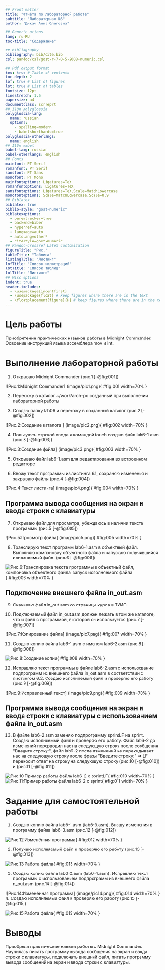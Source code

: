 ```yaml
---
## Front matter
title: "Отчёта по лабораторной работе"
subtitle: "Лабораторная №6"
author: "Дикач Анна Олеговна"

## Generic otions
lang: ru-RU
toc-title: "Содержание"

## Bibliography
bibliography: bib/cite.bib
csl: pandoc/csl/gost-r-7-0-5-2008-numeric.csl

## Pdf output format
toc: true # Table of contents
toc-depth: 2
lof: true # List of figures
lot: true # List of tables
fontsize: 12pt
linestretch: 1.5
papersize: a4
documentclass: scrreprt
## I18n polyglossia
polyglossia-lang:
  name: russian
  options:
	- spelling=modern
	- babelshorthands=true
polyglossia-otherlangs:
  name: english
## I18n babel
babel-lang: russian
babel-otherlangs: english
## Fonts
mainfont: PT Serif
romanfont: PT Serif
sansfont: PT Sans
monofont: PT Mono
mainfontoptions: Ligatures=TeX
romanfontoptions: Ligatures=TeX
sansfontoptions: Ligatures=TeX,Scale=MatchLowercase
monofontoptions: Scale=MatchLowercase,Scale=0.9
## Biblatex
biblatex: true
biblio-style: "gost-numeric"
biblatexoptions:
  - parentracker=true
  - backend=biber
  - hyperref=auto
  - language=auto
  - autolang=other*
  - citestyle=gost-numeric
## Pandoc-crossref LaTeX customization
figureTitle: "Рис."
tableTitle: "Таблица"
listingTitle: "Листинг"
lofTitle: "Список иллюстраций"
lotTitle: "Список таблиц"
lolTitle: "Листинги"
## Misc options
indent: true
header-includes:
  - \usepackage{indentfirst}
  - \usepackage{float} # keep figures where there are in the text
  - \floatplacement{figure}{H} # keep figures where there are in the text
---
```


# Цель работы
Приобретение практических навыков работы в Midnight Commander. Освоение инструкций языка ассемблера mov и int.


# Выполнение лабораторной работы

1. Открываю Midnight Commander  (рис.1 [-@fig:001])

![Рис.1:Midnight Commander] (image/pic1.png){ #fig:001 width=70% }

2. Перехожу в каталог ~/work/arch-pc созданный при выполнении лабораторной работы

3. Создаю папку lab06 и перехожу в созданный каталог (рис.2 [-@fig:002])

![Рис.2:Создание каталога ] (image/pic2.png){ #fig:002 width=70% }

4. Пользуюсь строкой ввода и командой touch создаю файл lab6-1.asm (рис.3 [-@fig:003])

![Рис.3:Создание файла] (image/pic3.png){ #fig:003 width=70% }

5. Открываю файл lab6-1.asm для редактирования во встроенном редакторе

6. Ввожу текст программы из листинга 6.1, сохраняю изменения и закрываю файлы (рис.4 [-@fig:004])

![Рис.4:Текст листингa] (image/pic4.png){ #fig:004 width=70% }

## Программа вывода сообщения на экран и ввода строки с клавиатуры
7. Открываю файл для просмотра, убеждаюсь в наличии текста программы (рис.5 [-@fig:005])

![Рис.5:Просмотр файла] (image/pic5.png){ #fig:005 width=70% }

8. Транслирую текст программ lab6-1.asm в объектный файл. Выполняю компоновку объектного файла и запускаю получившийся исполняемый файл. (рис.6 [-@fig:006])

![Рис.6:Транслировка текста программы в объектный файл, компоновка объектного файла, запуск исполняемого  файла ](image/pic6.png){ #fig:006 width=70% }

## Подключение внешнего файла in_out.asm
9. Скачиваю файл in_out.asm со страницы курса в ТУИС

10. Подключаемый файл in_out.asm должен лежать в том же каталоге, что и файл с программой, в которой он используется (рис.7 [-@fig:007])

![Рис.7:Копирование файла] (image/pic7.png){ #fig:007 width=70% }

11. Создаю копию файла lab6-1.asm с именем lab6-2.asm (рис.8 [-@fig:008])

![Рис.8:Создание копии ](image/pic8.png){ #fig:008 width=70% }

12. Исправляю текст программы в файле lab6-2.asm с использование подпрограмм из внешнего файла in_out.asm в соответствии с листингом 6.2. Создаю исполняемый файл и проверяю его работу (рис.9 [-@fig:009])

![Рис.9:Исправленный текст] (image/pic9.png){ #fig:009 width=70% }

## Программа вывода сообщения на экран и ввода строки с клавиатуры с использованием файла in_out.asm

13. В файле lab6-2.asm заменяю подпрограмму sprintLF на sprint. Создаю исполняемый файл и проверяю его работу. Файл lab6-2 до изменений перерводил нас на следующую строку после сообщения "Введите строку:", файл lab6-2 после изменений не перекидывает нас на следующую строку после фразы "Введите строку:" => LF переносит ответ на строку на следующую строку (рис.10 [-@fig:010]) и (рис.11 [-@fig:011])

![Рис.10:Пример работы файла lab6-2 с sprintLF](image/pic10.png){ #fig:010 width=70% }
![Рис.11:Пример работы файла lab6-2 с sprint](image/pic11.png){ #fig:011 width=70% }
# Задание для самостоятельной работы 

1. Создаю копию файла lab6-1.asm (lab6-3.asm). Вношу изменения в программу файла lab6-3.asm (рис.12 [-@fig:012])

![Рис.12:Изменённая программа ](image/pic12.png){ #fig:012 width=70% }

2. Получаю исполняемый файл и проверяю его работу (рис.13 [-@fig:013])

![Рис.13:Работа файла ](image/pic13.png){ #fig:013 width=70% }

3. Создаю копию файла lab6-2.asm (lab6-4.asm). Исправляю текст программы с использованием подпрограмм из внешнего файла n_out.asm (рис.14 [-@fig:014])

![Рис.14:Изменённая программа] (image/pic14.png){ #fig:014 width=70% }
4. Создаю исполняемый файл и проверяю его работу (рис.15 [-@fig:015])

![Рис.15:Работа файла ](image/pic15.png){ #fig:015 width=70% }


# Выводы
Приобрела практические навыки работы с Midnight Commander. Научилась писать программу вывода сообщения на экран и ввода строки с клавиатуры, подключать внешний файл, писать программу вывода сообщений на экран и ввода строки с клавиатуры. 

